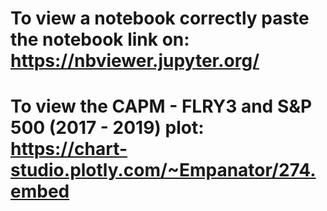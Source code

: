 # To view a notebook correctly paste the notebook link on: <br /> https://nbviewer.jupyter.org/ 
# To view the CAPM - FLRY3 and S&P 500 (2017 - 2019) plot: <br /> https://chart-studio.plotly.com/~Empanator/274.embed
